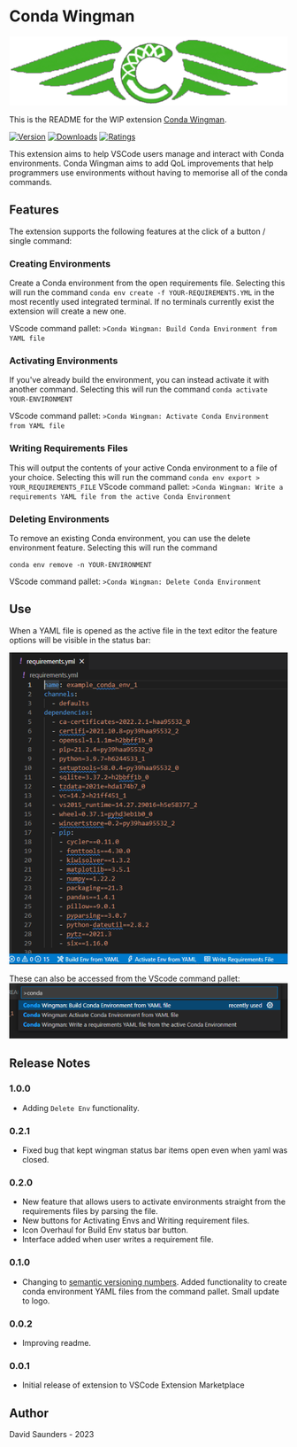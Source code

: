 # Conda Wingman

![Banner](images/Logo-Banner.png)

This is the README for the WIP extension [Conda Wingman](https://marketplace.visualstudio.com/items?itemName=DJSaunders1997.conda-wingman).

[![Version](https://vsmarketplacebadges.dev/version-short/djsaunders1997.conda-wingman.png?style=for-the-badge&colorA=252525&colorB=#42AF29)](https://marketplace.visualstudio.com/items?itemName=djsaunders1997.conda-wingman)
[![Downloads](https://vsmarketplacebadges.dev/downloads-short/djsaunders1997.conda-wingman.png?style=for-the-badge&colorA=252525&colorB=#42AF29)](https://marketplace.visualstudio.com/items?itemName=djsaunders1997.conda-wingman)
[![Ratings](https://vsmarketplacebadges.dev/rating-short/djsaunders1997.conda-wingman.png?style=for-the-badge&colorA=252525&colorB=#42AF29)](https://marketplace.visualstudio.com/items?itemName=djsaunders1997.conda-wingman)

This extension aims to help VSCode users manage and interact with Conda environments.
Conda Wingman aims to add QoL improvements that help programmers use environments without having to memorise all of the conda commands.

## Features
The extension supports the following features at the click of a button / single command:

### Creating Environments 
Create a Conda environment from the open requirements file.
Selecting this will run the command 
```conda env create -f YOUR-REQUIREMENTS.YML```
in the most recently used integrated terminal. If no terminals currently exist the extension will create a new one.

VScode command pallet: ```>Conda Wingman: Build Conda Environment from YAML file```


### Activating Environments
If you've already build the environment, you can instead activate it with another command.
Selecting this will run the command 
```conda activate YOUR-ENVIRONMENT```

VScode command pallet: ```>Conda Wingman: Activate Conda Environment from YAML file```

### Writing Requirements Files

This will output the contents of your active Conda environment to a file of your choice.
Selecting this will run the command 
```conda env export > YOUR_REQUIREMENTS_FILE```
VScode command pallet: ```>Conda Wingman: Write a requirements YAML file from the active Conda Environment```

### Deleting Environments
To remove an existing Conda environment, you can use the delete environment feature. 
Selecting this will run the command 
```conda deactivate
conda env remove -n YOUR-ENVIRONMENT
```
VScode command pallet: ```>Conda Wingman: Delete Conda Environment```

## Use
When a YAML file is opened as the active file in the text editor the feature options will be visible in the status bar:

![Status Bar](images/Status-Bar-Screenshot.png)

These can also be accessed from the VScode command pallet:
![Command Pallet](images/Pallet-Create-Screenshot.png)

## Release Notes

### 1.0.0
- Adding `Delete Env` functionality.


### 0.2.1
- Fixed bug that kept wingman status bar items open even when yaml was closed. 

### 0.2.0
- New feature that allows users to activate environments straight from the requirements files by parsing the file.
- New buttons for Activating Envs and Writing requirement files.
- Icon Overhaul for Build Env status bar button.
- Interface added when user writes a requirement file.


### 0.1.0

- Changing to [semantic versioning numbers](https://semver.org/).
Added functionality to create conda environment YAML files from the command pallet. Small update to logo.

### 0.0.2

- Improving readme.
### 0.0.1

- Initial release of extension to VSCode Extension Marketplace


## Author

David Saunders - 2023